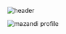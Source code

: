 ![header](https://capsule-render.vercel.app/api?type=Waving&color=auto&height=230&text=Hello!&fontSize=90)



![mazandi profile](http://mazandi.herokuapp.com/api?handle={Gold}&theme=warm&right)
